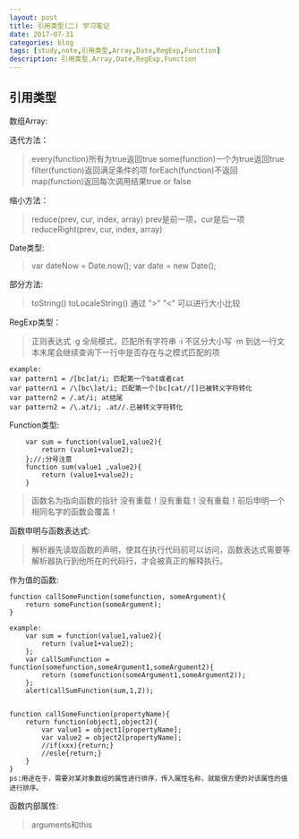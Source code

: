 ```yaml
---
layout: post
title: 引用类型(二) 学习笔记
date: 2017-07-31
categories: blog
tags: [study,note,引用类型,Array,Date,RegExp,Function]
description: 引用类型,Array,Date,RegExp,Function
---
```


## 引用类型

数组Array:

迭代方法：
>every(function)所有为true返回true 
>some(function)一个为true返回true 
>filter(function)返回满足条件的项 
>forEach(function)不返回 
>map(function)返回每次调用结果true or false

缩小方法：
>reduce(prev, cur, index, array) prev是前一项，cur是后一项
>reduceRight(prev, cur, index, array)

Date类型:

>var dateNow = Date.now();
>var date = new Date();

部分方法:
>toString() toLocaleString() 
>通过 ">" "<" 可以进行大小比较

RegExp类型：
>正则表达式
	·g 全局模式，匹配所有字符串
	·i 不区分大小写
	·m 到达一行文本末尾会继续查询下一行中是否存在与之模式匹配的项

	example:
	var pattern1 = /[bc]at/i; 匹配第一个bat或者cat
	var pattern1 = /\[bc\]at/i; 匹配第一个[bc]cat//[]已被转义字符转化
	var pattern2 = /.at/i; at结尾
	var pattern2 = /\.at/i; .at//.已被转义字符转化

Function类型:

		var sum = function(value1,value2){
			return (value1+value2);
		};//;分号注意
		function sum(value1 ,value2){
			return (value1+value2);
		}

>函数名为指向函数的指针
>没有重载！没有重载！没有重载！前后申明一个相同名字的函数会覆盖！

函数申明与函数表达式:
>解析器先读取函数的声明，使其在执行代码前可以访问，函数表达式需要等解析器执行到他所在的代码行，才会被真正的解释执行。

作为值的函数:

	function callSomeFunction(somefunction, someArgument){
		return someFunction(someArgument);
	}

	example:
		var sum = function(value1,value2){
            return (value1+value2);
        };
        var callSumFunction = function(somefunction,someArgument1,someArgument2){
            return (somefunction(someArgument1,someArgument2));
        };
        alert(callSumFunction(sum,1,2));


    function callSomeFunction(propertyName){
		return function(object1,object2){
			var value1 = object1[propertyName];
			var value2 = object2[propertyName];
			//if(xxx){return;}
			//esle{return;}
		}
	}
	ps:用途在于，需要对某对象数组的属性进行排序，传入属性名称，就能很方便的对该属性的值进行排序。

函数内部属性:
>arguments和this
